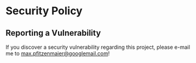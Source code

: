 # Security Policy

## Reporting a Vulnerability

If you discover a security vulnerability regarding this project, please e-mail me to [max.pfitzenmaier@googlemail.com](mailto:max.pfitzenmaier@googlemail.com)!
